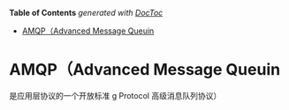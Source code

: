 <!-- START doctoc generated TOC please keep comment here to allow auto update -->
<!-- DON'T EDIT THIS SECTION, INSTEAD RE-RUN doctoc TO UPDATE -->
**Table of Contents**  *generated with [DocToc](https://github.com/thlorenz/doctoc)*

- [AMQP（Advanced Message Queuin](#amqpadvanced-message-queuin)

<!-- END doctoc generated TOC please keep comment here to allow auto update -->

#  AMQP（Advanced Message Queuin
是应用层协议的一个开放标准
g Protocol 高级消息队列协议）